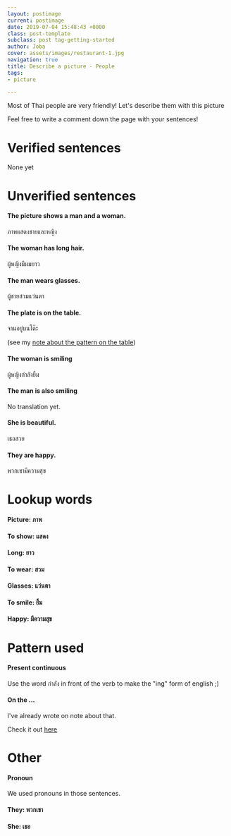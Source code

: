 ```yaml
---
layout: postimage
current: postimage
date: 2019-07-04 15:48:43 +0000
class: post-template
subclass: post tag-getting-started
author: Joba
cover: assets/images/restaurant-1.jpg
navigation: true
title: Describe a picture - People
tags:
- picture

---
```

Most of Thai people are very friendly! Let's describe them with this picture

Feel free to write a comment down the page with your sentences!

# Verified sentences

None yet

# Unverified sentences

#### The picture shows a man and a woman.

<span class="blue">ภาพแสดงชายและหญิง</span>

#### The woman has long hair.

<span class="blue">ผู้หญิงมีผมยาว</span>

#### The man wears glasses.

<span class="blue">ผู้ชายสวมแว่นตา</span>

#### The plate is on the table.

<span class="blue">จานอยู่บนโต๊ะ</span>

(see my [note about the pattern on the table](https://mythainote.com/on-the-table "pattern on the .."))

#### The woman is smiling

<span class="blue">ผู้หญิงกำลังยิ้ม</span>

#### The man is also smiling

No translation yet. 

#### She is beautiful.

<span class="blue">เธอสวย</span>

#### They are happy.

<span class="blue">พวกเขามีความสุข</span>

# Lookup words

#### Picture: <span class="blue">ภาพ</span>

#### To show: <span class="blue">แสดง</span>

#### Long: <span class="blue">ยาว</span>

#### To wear: <span class="blue">สวม</span>

#### Glasses: <span class="blue">แว่นตา</span>

#### To smile: <span class="blue">ยิ้ม</span>

#### Happy: <span class="blue">มีความสุข</span>

# Pattern used

#### Present continuous

Use the word <span class="blue">กำลัง</span> in front of the verb to make the "ing" form of english ;) 

#### On the ... 

I've already wrote on note about that. 

Check it out [here](https://mythainote.com/on-the-table "On the ...")

# Other

#### Pronoun

We used pronouns in those sentences. 

#### They: <span class="blue">พวกเขา</span>

#### She: <span class="blue">เธอ</span>